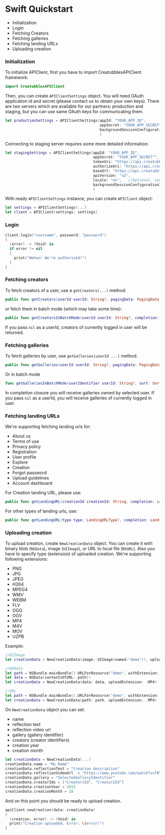 # Swift Quickstart
- Initialization
- Login
- Fetching Creators
- Fetching galleries
- Fetching landing URLs
- Uploading creation

### Initialization
To initialize APIClient, first you have to import CreatubblesAPIClient framework:
```Swift
import CreatubblesAPIClient
```
Then, you can create `APIClientSettings` object. You will need OAuth application id and secret (please contact us to obtain your own keys).
There are two servers which are available for our partners: production and staging, but you can use same OAuth keys for communicating them.
```Swift
let productionSettings = APIClientSettings(appId: "YOUR_APP_ID",
                                           appSecret: "YOUR_APP_SECRET",
                                           backgroundSessionConfigurationIdentifier:"BACKGROUND_SESSION_IDENTIFIER" //Optional pass it to support background uploads.
                                           )
```
Connecting to staging server requires some more detailed information:

```Swift
let stagingSettings = APIClientSettings(appId: "YOUR_APP_ID",
                                        appSecret: "YOUR_APP_SECRET"",
                                        tokenUri: "https://api.creatubbles.com/v2/oauth/token",
                                        authorizeUri: "https://api.creatubbles.com/v2/oauth/token",
                                        baseUrl: "https://api.creatubbles.com",
                                        apiVersion: "v2",
                                        locale: "en",   //Optional, see https://partners.creatubbles.com/api/#locales for supported locales
                                        backgroundSessionConfigurationIdentifier:"BACKGROUND_SESSION_IDENTIFIER"  //Optional
                                        )
```
With ready `APIClientSettings` instance, you can create `APIClient` object:
```Swift
let settings = APIClientSettings(...)
let client = APIClient(settings: settings)
```
### Login
```Swift
client.login("username", password: "password")
{
  (error) -> (Void) in
  if error != nil
  {
    print("Wohoo! We're authorized!")
  }
}
```

### Fetching creators
To fetch creators of a user, use a `getCreators(...)` method:
```Swift
public func getCreators(userId userId: String?, pagingData: PagingData?, completion: UsersClosure?) -> RequestHandler
```

or fetch them in batch mode (which may take some time):
```Swift
public func getCreatorsInBatchMode(userId userId: String?, completion: UsersBatchClosure?) -> RequestHandler
```

If you pass `nil` as a userId, creators of currently logged in user will be returned.

### Fetching galleries
To fetch galleries by user, use `getGalleries(userId ...)` method.
```Swift
public func getGalleries(userId userId: String?, pagingData: PagingData?, sort: SortOrder?, completion: GalleriesClosure?) -> RequestHandler
```
Or in batch mode
```Swift
func getGalleriesInBatchMode(userIdentifier userId: String?, sort: SortOrder?, completion: GalleriesBatchClosure?) -> RequestHandler
```
In completion closure you will receive galleries owned by selected user. If you pass `nil` as a userId, you will receive galleries of currently logged in user.

### Fetching landing URLs
We're supporting fetching landing urls for:
- About us
- Terms of use
- Privacy policy
- Registration
- User profile
- Explore
- Creation
- Forgot password
- Upload guidelines
- Account dashboard

For Creation landing URL, please use:
```Swift
public func getLandingURL(creationId creationId: String, completion: LandingURLClosure?) -> RequestHandler
```

For other types of landing urls, use:
```Swift
public func getLandingURL(type type: LandingURLType?, completion: LandingURLClosure?) -> RequestHandler
```

### Uploading creation
To upload creation, create `NewCreationData` object. You can create it with binary blob (`NSData`), image (`UIImage`), or URL to local file (`NSURL`). Also you have to specify type (extension) of uploaded creation. We're supporting following extensions:
- PNG
- JPG
- JPEG
- H264
- MPEG4
- WMV
- WEBM
- FLV
- OGG
- OGV
- MP4
- M4V
- MOV
- UZPB

Example:
```Swift
//UIImage
let creationData = NewCreationData(image: UIImage(named:"demo")!, uploadExtension: .PNG)

//NSData
let path = NSBundle.mainBundle().URLForResource("demo", withExtension: "mp4")!
let data = NSData(contentsOfURL: path)!
let creationData = NewCreationData(data: data, uploadExtension: .MP4)

//URL
let path = NSBundle.mainBundle().URLForResource("demo", withExtension: "mp4")!
let creationData = NewCreationData(path: path, uploadExtension: .MP4)
```
On `NewCreationData` object you can set:
- name
- reflection text
- reflection video url
- gallery (gallery identifier)
- creators (creator identifiers)
- creation year
- creation month

```Swift
let creationData = NewCreationData(...)
creationData.name = "My Name"
creationData.reflectionText = "Creation description"
creationData.reflectionVideoUrl  = "https://www.youtube.com/watch?v=f8YGyXoihMQ"
creationData.gallery = "SelectedGalleryIdentifier"
creationData.creatorIds = ["Creator1Id", "Creator2Id"]
creationData.creationYear = 2015
creationData.creationMonth = 10
```

And on this point you should be ready to upload creation.
```Swift
apiClient.newCreation(data: creationData)
{
  (creation, error) -> (Void) in
  print("Creation uploaded. Error: \(error)")
}
```
